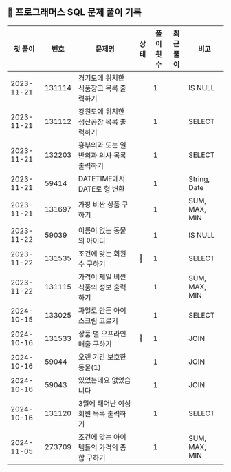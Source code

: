 ## 🚀 프로그래머스 SQL 문제 풀이 기록

| **첫 풀이**   | **번호** | **문제명**                 | **상태** | **풀이 횟수** | **최근 풀이** | **비고**        |
|------------|--------|-------------------------|--------|-----------|-----------|---------------|
| 2023-11-21 | 131114 | 경기도에 위치한 식품창고 목록 출력하기   |        | 1         |           | IS NULL       |
| 2023-11-21 | 131112 | 강원도에 위치한 생산공장 목록 출력하기   |        | 1         |           | SELECT        |
| 2023-11-21 | 132203 | 흉부외과 또는 일반외과 의사 목록 출력하기 |        | 1         |           | SELECT        |
| 2023-11-21 | 59414  | DATETIME에서 DATE로 형 변환   |        | 1         |           | String, Date  |
| 2023-11-21 | 131697 | 가장 비싼 상품 구하기            |        | 1         |           | SUM, MAX, MIN |
| 2023-11-22 | 59039  | 이름이 없는 동물의 아이디          |        | 1         |           | IS NULL       |
| 2023-11-22 | 131535 | 조건에 맞는 회원수 구하기          | 🤔     | 1         |           | SELECT        |
| 2023-11-22 | 131115 | 가격이 제일 비싼 식품의 정보 출력하기   |        | 1         |           | SUM, MAX, MIN |
| 2024-10-15 | 133025 | 과일로 만든 아이스크림 고르기        |        | 1         |           | SELECT        |
| 2024-10-16 | 131533 | 상품 별 오프라인 매출 구하기        | 🤔     | 1         |           | JOIN          |
| 2024-10-16 | 59044  | 오랜 기간 보호한 동물(1)         |        | 1         |           | JOIN          |
| 2024-10-16 | 59043  | 있었는데요 없었습니다             |        | 1         |           | JOIN          |
| 2024-10-16 | 131120 | 3월에 태어난 여성 회원 목록 출력하기   |        | 1         |           | SELECT        |
| 2024-11-05 | 273709 | 조건에 맞는 아이템들의 가격의 총합 구하기 |        | 1         |           | SUM, MAX, MIN |
